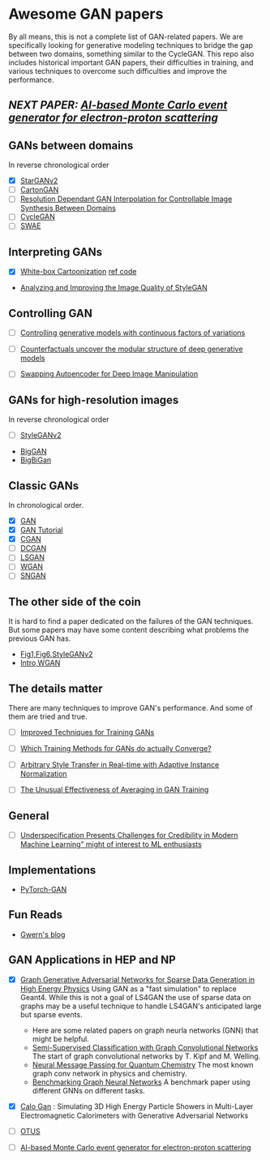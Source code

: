 # Awesome GAN papers

By all means, this is not a complete list of GAN-related papers.  We are
specifically looking for generative modeling techniques to bridge the gap
between two domains, something similar to the CycleGAN. This repo also includes
historical important GAN papers, their difficulties in training,
and various techniques to overcome such difficulties and improve the performance.

## *NEXT PAPER: [AI-based Monte Carlo event generator for electron-proton scattering](https://arxiv.org/abs/2008.03151)*


## GANs between domains
In reverse chronological order 

- [x] [StarGANv2](https://arxiv.org/abs/1912.01865)
- [ ] [CartonGAN](https://openaccess.thecvf.com/content_cvpr_2018/papers/Chen_CartoonGAN_Generative_Adversarial_CVPR_2018_paper.pdf)
- [ ] [Resolution Dependant GAN Interpolation for Controllable Image Synthesis Between Domains](https://arxiv.org/abs/2010.05334v1)
- [ ] [CycleGAN](https://arxiv.org/abs/1703.10593)
- [ ] [SWAE](https://arxiv.org/abs/1804.01947)

## Interpreting GANs

- [x] [White-box Cartoonization](https://openaccess.thecvf.com/content_CVPR_2020/papers/Wang_Learning_to_Cartoonize_Using_White-Box_Cartoon_Representations_CVPR_2020_paper.pdf) [ref code](https://github.com/SystemErrorWang/White-box-Cartoonization)
- [Analyzing and Improving the Image Quality of StyleGAN](https://arxiv.org/abs/1912.04958)

## Controlling GAN

- [ ] [Controlling generative models with continuous factors of variations](https://openreview.net/forum?id=H1laeJrKDB)
- [ ] [Counterfactuals uncover the modular structure of deep generative models](https://openreview.net/forum?id=SJxDDpEKvH)
- [ ] [Swapping Autoencoder for Deep Image Manipulation](https://arxiv.org/abs/2007.00653v1)


## GANs for high-resolution images
In reverse chronological order 

- [ ] [StyleGANv2](https://arxiv.org/abs/1912.04958)
- [BigGAN](https://arxiv.org/pdf/1806.06778.pdf)
- [BigBiGan](https://arxiv.org/abs/1907.02544)

## Classic GANs
In chronological order. 

- [x] [GAN](https://arxiv.org/pdf/1406.2661.pdf)
- [x] [GAN Tutorial](https://arxiv.org/pdf/1701.00160.pdf)
- [x] [CGAN](https://arxiv.org/abs/1411.1784)
- [ ] [DCGAN](https://arxiv.org/abs/1511.06434)
- [ ] [LSGAN](https://arxiv.org/abs/1611.04076)
- [ ] [WGAN](https://arxiv.org/abs/1701.07875)
- [ ] [SNGAN](https://arxiv.org/abs/1802.05957)

## The other side of the coin
It is hard to find a paper dedicated on the failures of the GAN techniques.  But
some papers may have some content describing what problems the previous GAN
has.

- [Fig1,Fig6,StyleGANv2](https://arxiv.org/abs/1912.04958)
- [Intro,WGAN](https://arxiv.org/abs/1701.07875)

## The details matter
There are many techniques to improve GAN's performance. And some of them are
tried and true. 

- [ ] [Improved Techniques for Training GANs](https://arxiv.org/abs/1606.03498)
- [ ] [Which Training Methods for GANs do actually Converge?](https://arxiv.org/abs/1801.04406) 
- [ ] [Arbitrary Style Transfer in Real-time with Adaptive Instance Normalization](https://arxiv.org/abs/1703.06868)
- [ ] [The Unusual Effectiveness of Averaging in GAN Training](https://arxiv.org/abs/1806.04498)


## General

- [ ] [Underspecification Presents Challenges for Credibility in Modern Machine Learning” might of interest to ML enthusiasts](https://arxiv.org/abs/2011.03395) 

## Implementations

- [PyTorch-GAN](https://github.com/eriklindernoren/PyTorch-GAN)


## Fun Reads

- [Gwern's blog](gwern.net/)

## GAN Applications in HEP and NP

- [x] [Graph Generative Adversarial Networks for Sparse Data Generation in High Energy Physics](https://arxiv.org/abs/2012.00173) Using GAN as a "fast simulation" to replace Geant4.  While this is not a goal of LS4GAN the use of sparse data on graphs may be a useful technique to handle LS4GAN's anticipated large but sparse events.
    - Here are some related papers on graph neurla networks (GNN) that might be helpful.
    - [Semi-Supervised Classification with Graph Convolutional Networks](https://arxiv.org/abs/1609.02907) The start of graph convolutional networks by T. Kipf and M. Welling.
    - [Neural Message Passing for Quantum Chemistry](https://arxiv.org/abs/1704.01212) The most known graph conv network in physics and chemistry.  
    - [Benchmarking Graph Neural Networks](https://arxiv.org/abs/2003.00982) A benchmark paper using different GNNs on different tasks.

- [x] [Calo Gan](https://arxiv.org/abs/1712.10321) :  Simulating 3D High Energy Particle Showers in Multi-Layer Electromagnetic Calorimeters with Generative Adversarial Networks
- [ ] [OTUS](https://arxiv.org/abs/2101.08944)
- [ ] [AI-based Monte Carlo event generator for electron-proton scattering](https://arxiv.org/abs/2008.03151)
